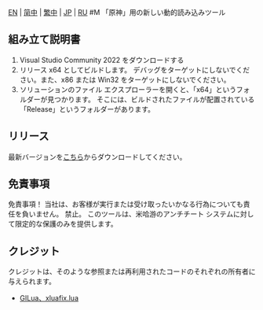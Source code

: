 [EN](README.md) |  [简中](README_zh-CN.md) |  [繁中](README_zh-TW.md) |  [JP](README_ja-JP.md) |  [RU](README_ru-RU.md)
 #M
 「原神」用の新しい動的読み込みツール

 ## 組み立て説明書
 1. Visual Studio Community 2022 をダウンロードする
 2. リリース x64 としてビルドします。 デバッグをターゲットにしないでください。また、x86 または Win32 をターゲットにしないでください。
 3. ソリューションのファイル エクスプローラーを開くと、「x64」というフォルダーが見つかります。 そこには、ビルドされたファイルが配置されている「Release」というフォルダーがあります。

 ## リリース
 最新バージョンを[こちら](https://github.com/kindawindytoday/Minty-Releases/releases)からダウンロードしてください。

 ## 免責事項
 免責事項！ 当社は、お客様が実行または受け取ったいかなる行為についても責任を負いません。 禁止。 このツールは、米哈游のアンチチート システムに対して限定的な保護のみを提供します。

 ## クレジット
 クレジットは、そのような参照または再利用されたコードのそれぞれの所有者に与えられます。
 - [GILua、xluafix.lua](https://github.com/azzu0/GILua)